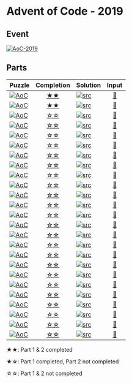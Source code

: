 # Advent of Code - 2019

## Event

[![AoC-2019](https://img.shields.io/badge/Advent_of_Code-2019-d08770?style=for-the-badge)](https://adventofcode.com/2019)

## Parts

|Puzzle|Completion|Solution|Input|
|---|:-:|---|:-:|
|[![AoC](https://img.shields.io/badge/AoC--2019-day_01-ebcb8b?style=flat-square)](https://adventofcode.com/2019/day/1)|[★★](day_01)|[![src](https://img.shields.io/badge/Rust-day__01.rs-8fbcbb?logo=rust&style=flat-square)](day_01/src/lib.rs)|[🔗](day_01/input/input.dat)|
|[![AoC](https://img.shields.io/badge/AoC--2019-day_02-ebcb8b?style=flat-square)](https://adventofcode.com/2019/day/2)|[★★](day_02)|[![src](https://img.shields.io/badge/Rust-day__02.rs-8fbcbb?logo=rust&style=flat-square)](day_02/src/lib.rs)|[🔗](day_02/input/input.dat)|
|[![AoC](https://img.shields.io/badge/AoC--2019-day_03-ebcb8b?style=flat-square)](https://adventofcode.com/2019/day/3)|[☆☆](day_03)|[![src](https://img.shields.io/badge/Rust-day__03.rs-8fbcbb?logo=rust&style=flat-square)](day_03/src/lib.rs)|[🔗](day_03/input/input.dat)|
|[![AoC](https://img.shields.io/badge/AoC--2019-day_04-ebcb8b?style=flat-square)](https://adventofcode.com/2019/day/4)|[☆☆](day_04)|[![src](https://img.shields.io/badge/Rust-day__04.rs-8fbcbb?logo=rust&style=flat-square)](day_04/src/lib.rs)|[🔗](day_04/input/input.dat)|
|[![AoC](https://img.shields.io/badge/AoC--2019-day_05-ebcb8b?style=flat-square)](https://adventofcode.com/2019/day/5)|[☆☆](day_05)|[![src](https://img.shields.io/badge/Rust-day__05.rs-8fbcbb?logo=rust&style=flat-square)](day_05/src/lib.rs)|[🔗](day_05/input/input.dat)|
|[![AoC](https://img.shields.io/badge/AoC--2019-day_06-ebcb8b?style=flat-square)](https://adventofcode.com/2019/day/6)|[☆☆](day_06)|[![src](https://img.shields.io/badge/Rust-day__06.rs-8fbcbb?logo=rust&style=flat-square)](day_06/src/lib.rs)|[🔗](day_06/input/input.dat)|
|[![AoC](https://img.shields.io/badge/AoC--2019-day_07-ebcb8b?style=flat-square)](https://adventofcode.com/2019/day/7)|[☆☆](day_07)|[![src](https://img.shields.io/badge/Rust-day__07.rs-8fbcbb?logo=rust&style=flat-square)](day_07/src/lib.rs)|[🔗](day_07/input/input.dat)|
|[![AoC](https://img.shields.io/badge/AoC--2019-day_08-ebcb8b?style=flat-square)](https://adventofcode.com/2019/day/8)|[☆☆](day_08)|[![src](https://img.shields.io/badge/Rust-day__08.rs-8fbcbb?logo=rust&style=flat-square)](day_08/src/lib.rs)|[🔗](day_08/input/input.dat)|
|[![AoC](https://img.shields.io/badge/AoC--2019-day_09-ebcb8b?style=flat-square)](https://adventofcode.com/2019/day/9)|[☆☆](day_09)|[![src](https://img.shields.io/badge/Rust-day__09.rs-8fbcbb?logo=rust&style=flat-square)](day_09/src/lib.rs)|[🔗](day_09/input/input.dat)|
|[![AoC](https://img.shields.io/badge/AoC--2019-day_10-ebcb8b?style=flat-square)](https://adventofcode.com/2019/day/10)|[☆☆](day_10)|[![src](https://img.shields.io/badge/Rust-day__10.rs-8fbcbb?logo=rust&style=flat-square)](day_10/src/lib.rs)|[🔗](day_10/input/input.dat)|
|[![AoC](https://img.shields.io/badge/AoC--2019-day_11-ebcb8b?style=flat-square)](https://adventofcode.com/2019/day/11)|[☆☆](day_11)|[![src](https://img.shields.io/badge/Rust-day__11.rs-8fbcbb?logo=rust&style=flat-square)](day_11/src/lib.rs)|[🔗](day_11/input/input.dat)|
|[![AoC](https://img.shields.io/badge/AoC--2019-day_12-ebcb8b?style=flat-square)](https://adventofcode.com/2019/day/12)|[☆☆](day_12)|[![src](https://img.shields.io/badge/Rust-day__12.rs-8fbcbb?logo=rust&style=flat-square)](day_12/src/lib.rs)|[🔗](day_12/input/input.dat)|
|[![AoC](https://img.shields.io/badge/AoC--2019-day_13-ebcb8b?style=flat-square)](https://adventofcode.com/2019/day/13)|[☆☆](day_13)|[![src](https://img.shields.io/badge/Rust-day__13.rs-8fbcbb?logo=rust&style=flat-square)](day_13/src/lib.rs)|[🔗](day_13/input/input.dat)|
|[![AoC](https://img.shields.io/badge/AoC--2019-day_14-ebcb8b?style=flat-square)](https://adventofcode.com/2019/day/14)|[☆☆](day_14)|[![src](https://img.shields.io/badge/Rust-day__14.rs-8fbcbb?logo=rust&style=flat-square)](day_14/src/lib.rs)|[🔗](day_14/input/input.dat)|
|[![AoC](https://img.shields.io/badge/AoC--2019-day_15-ebcb8b?style=flat-square)](https://adventofcode.com/2019/day/15)|[☆☆](day_15)|[![src](https://img.shields.io/badge/Rust-day__15.rs-8fbcbb?logo=rust&style=flat-square)](day_15/src/lib.rs)|[🔗](day_15/input/input.dat)|
|[![AoC](https://img.shields.io/badge/AoC--2019-day_16-ebcb8b?style=flat-square)](https://adventofcode.com/2019/day/16)|[☆☆](day_16)|[![src](https://img.shields.io/badge/Rust-day__16.rs-8fbcbb?logo=rust&style=flat-square)](day_16/src/lib.rs)|[🔗](day_16/input/input.dat)|
|[![AoC](https://img.shields.io/badge/AoC--2019-day_17-ebcb8b?style=flat-square)](https://adventofcode.com/2019/day/17)|[☆☆](day_17)|[![src](https://img.shields.io/badge/Rust-day__17.rs-8fbcbb?logo=rust&style=flat-square)](day_17/src/lib.rs)|[🔗](day_17/input/input.dat)|
|[![AoC](https://img.shields.io/badge/AoC--2019-day_18-ebcb8b?style=flat-square)](https://adventofcode.com/2019/day/18)|[☆☆](day_18)|[![src](https://img.shields.io/badge/Rust-day__18.rs-8fbcbb?logo=rust&style=flat-square)](day_18/src/lib.rs)|[🔗](day_18/input/input.dat)|
|[![AoC](https://img.shields.io/badge/AoC--2019-day_19-ebcb8b?style=flat-square)](https://adventofcode.com/2019/day/19)|[☆☆](day_19)|[![src](https://img.shields.io/badge/Rust-day__19.rs-8fbcbb?logo=rust&style=flat-square)](day_19/src/lib.rs)|[🔗](day_19/input/input.dat)|
|[![AoC](https://img.shields.io/badge/AoC--2019-day_20-ebcb8b?style=flat-square)](https://adventofcode.com/2019/day/20)|[☆☆](day_20)|[![src](https://img.shields.io/badge/Rust-day__20.rs-8fbcbb?logo=rust&style=flat-square)](day_20/src/lib.rs)|[🔗](day_20/input/input.dat)|
|[![AoC](https://img.shields.io/badge/AoC--2019-day_21-ebcb8b?style=flat-square)](https://adventofcode.com/2019/day/21)|[☆☆](day_21)|[![src](https://img.shields.io/badge/Rust-day__21.rs-8fbcbb?logo=rust&style=flat-square)](day_21/src/lib.rs)|[🔗](day_21/input/input.dat)|
|[![AoC](https://img.shields.io/badge/AoC--2019-day_22-ebcb8b?style=flat-square)](https://adventofcode.com/2019/day/22)|[☆☆](day_22)|[![src](https://img.shields.io/badge/Rust-day__22.rs-8fbcbb?logo=rust&style=flat-square)](day_22/src/lib.rs)|[🔗](day_22/input/input.dat)|
|[![AoC](https://img.shields.io/badge/AoC--2019-day_23-ebcb8b?style=flat-square)](https://adventofcode.com/2019/day/23)|[☆☆](day_23)|[![src](https://img.shields.io/badge/Rust-day__23.rs-8fbcbb?logo=rust&style=flat-square)](day_23/src/lib.rs)|[🔗](day_23/input/input.dat)|
|[![AoC](https://img.shields.io/badge/AoC--2019-day_24-ebcb8b?style=flat-square)](https://adventofcode.com/2019/day/24)|[☆☆](day_24)|[![src](https://img.shields.io/badge/Rust-day__24.rs-8fbcbb?logo=rust&style=flat-square)](day_24/src/lib.rs)|[🔗](day_24/input/input.dat)|
|[![AoC](https://img.shields.io/badge/AoC--2019-day_25-ebcb8b?style=flat-square)](https://adventofcode.com/2019/day/25)|[☆☆](day_25)|[![src](https://img.shields.io/badge/Rust-day__25.rs-8fbcbb?logo=rust&style=flat-square)](day_25/src/lib.rs)|[🔗](day_25/input/input.dat)|

★★: Part 1 & 2 completed

★☆: Part 1 completed, Part 2 not completed

☆☆: Part 1 & 2 not completed
